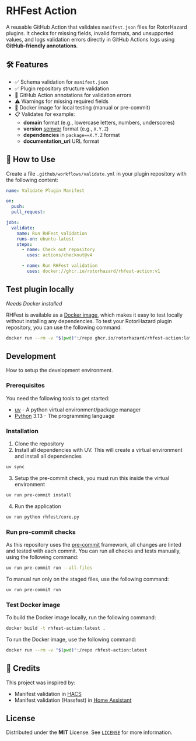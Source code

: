 # RHFest Action

A reusable GitHub Action that validates `manifest.json` files for RotorHazard plugins. It checks for missing fields, invalid formats, and unsupported values, and logs validation errors directly in GitHub Actions logs using **GitHub-friendly annotations**.

## 🛠️ Features

- ✅ Schema validation for `manifest.json`
- ✅ Plugin repository structure validation
- 🚨 GitHub Action annotations for validation errors
- ⚠️ Warnings for missing required fields
- 🐳 Docker image for local testing (manual or pre-commit)
- 📋 Validates for example:
  - **domain** format (e.g., lowercase letters, numbers, underscores)
  - **version** [semver](https://semver.org) format (e.g., `X.Y.Z`)
  - **dependencies** in `package==X.Y.Z` format
  - **documentation_uri** URL format

## 🚀 How to Use

Create a file `.github/workflows/validate.yml` in your plugin repository with the following content:

```yaml
name: Validate Plugin Manifest

on:
  push:
  pull_request:

jobs:
  validate:
    name: Run RHFest validation
    runs-on: ubuntu-latest
    steps:
      - name: Check out repository
        uses: actions/checkout@v4

      - name: Run RHFest validation
        uses: docker://ghcr.io/rotorhazard/rhfest-action:v1
```

## Test plugin locally

_Needs Docker installed_

RHFest is available as a [Docker image](https://github.com/RotorHazard/rhfest-action/pkgs/container/rhfest-action), which makes it easy to test locally without installing any dependencies. To test your RotorHazard plugin repository, you can use the following command:

```bash
docker run --rm -v "$(pwd)":/repo ghcr.io/rotorhazard/rhfest-action:latest
```

## Development

How to setup the development environment.

### Prerequisites

You need the following tools to get started:

- [uv] - A python virtual environment/package manager
- [Python] 3.13 - The programming language

### Installation

1. Clone the repository
2. Install all dependencies with UV. This will create a virtual environment and install all dependencies

```bash
uv sync
```

3. Setup the pre-commit check, you must run this inside the virtual environment

```bash
uv run pre-commit install
```

4. Run the application

```bash
uv run python rhfest/core.py
```

### Run pre-commit checks

As this repository uses the [pre-commit][pre-commit] framework, all changes
are linted and tested with each commit. You can run all checks and tests
manually, using the following command:

```bash
uv run pre-commit run --all-files
```

To manual run only on the staged files, use the following command:

```bash
uv run pre-commit run
```

### Test Docker image

To build the Docker image locally, run the following command:

```bash
docker build -t rhfest-action:latest .
```

To run the Docker image, use the following command:

```bash
docker run --rm -v "$(pwd)":/repo rhfest-action:latest
```

## 🌟 Credits

This project was inspired by:

- Manifest validation in [HACS](https://hacs.xyz/)
- Manifest validation (Hassfest) in [Home Assistant](https://www.home-assistant.io/)

## License

Distributed under the **MIT** License. See [`LICENSE`](LICENSE) for more information.

<!-- LINK -->
[uv]: https://docs.astral.sh/uv/
[Python]: https://www.python.org/
[pre-commit]: https://pre-commit.com/
